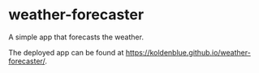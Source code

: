 # weather-forecaster
A simple app that forecasts the weather.

The deployed app can be found at https://koldenblue.github.io/weather-forecaster/.